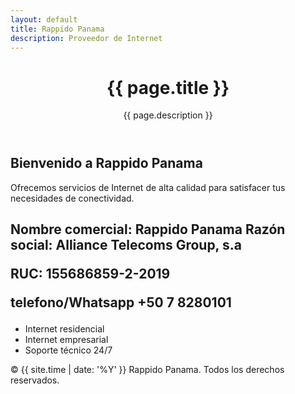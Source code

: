 ```yaml
---
layout: default
title: Rappido Panama
description: Proveedor de Internet
---
```


<body>
<header>
<h1>{{ page.title }}</h1>
<p>{{ page.description }}</p>
</header>

<main>
<section>
<h2>Bienvenido a Rappido Panama</h2>
<p>Ofrecemos servicios de Internet de alta calidad para satisfacer tus necesidades de conectividad.</p>
</section>

<section>
<h2>Nombre comercial: Rappido Panama
Razón social: Alliance Telecoms Group, s.a

RUC: 155686859-2-2019

telefono/Whatsapp
+50 7 8280101</h2>
<ul>
<li>Internet residencial</li>
<li>Internet empresarial</li>
<li>Soporte técnico 24/7</li>
</ul>
</section>
</main>

<footer>
<p>&copy; {{ site.time | date: '%Y' }} Rappido Panama. Todos los derechos reservados.</p>
</footer>
</body>
</html>

